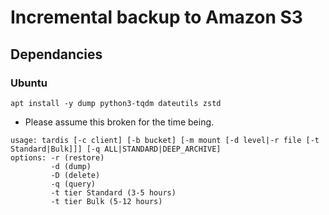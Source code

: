 # Incremental backup to Amazon S3

## Dependancies
### Ubuntu
```
apt install -y dump python3-tqdm dateutils zstd
```
* Please assume this broken for the time being.

```
usage: tardis [-c client] [-b bucket] [-m mount [-d level|-r file [-t Standard|Bulk]]] [-q ALL|STANDARD|DEEP_ARCHIVE]
options: -r (restore)
         -d (dump)
         -D (delete)
         -q (query)
         -t tier Standard (3-5 hours)
         -t tier Bulk (5-12 hours)
```
